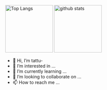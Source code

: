<p align="left"> 
  <img alt="Top Langs" height="150px" src="https://github-readme-stats.vercel.app/api/top-langs/?username=li40b&layout=compact&show_icons=true&theme=onedark" />
  <img alt="github stats" height="150px" src="https://github-readme-stats.vercel.app/api?username=li40b&theme=onedark&show_icons=ture" />
</p>

- 👋 Hi, I’m tattu-
- 👀 I’m interested in ...
- 🌱 I’m currently learning ...
- 💞️ I’m looking to collaborate on ...
- 📫 How to reach me ...

<!---
li40b/li40b is a ✨ special ✨ repository because its `README.md` (this file) appears on your GitHub profile.
You can click the Preview link to take a look at your changes.
--->
